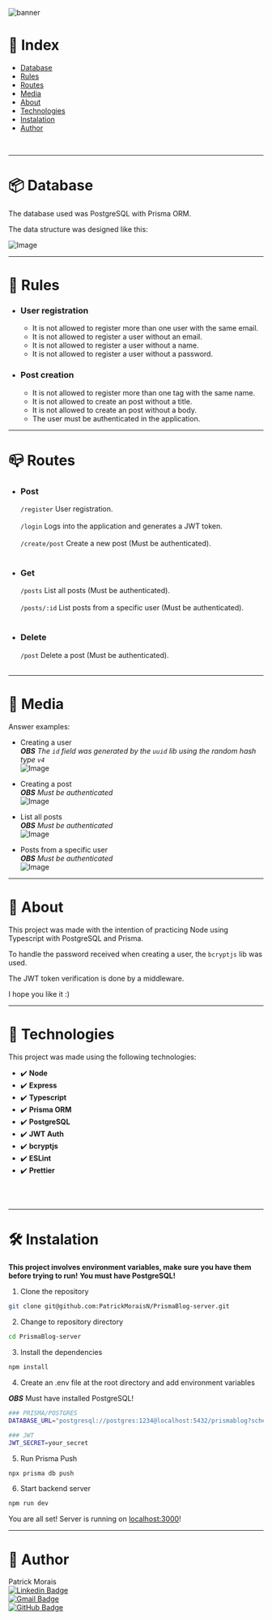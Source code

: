 ![banner](src/assets/prisma_banner.png)
<br />

# :pushpin: Index
- [Database](#package-database)
- [Rules](#scroll-rules)
- [Routes](#mailbox_closed-routes)
- [Media](#camera_flash-media)
- [About](#monocle_face-about)
- [Technologies](#rocket-technologies)
- [Instalation](#hammer_and_wrench-instalation)
- [Author](#closed_book-author)
<br />

---

# :package: Database

The database used was PostgreSQL with Prisma ORM.

The data structure was designed like this:

![Image](src/assets/prismaBlogBD.png)

---

# :scroll: Rules

- ### User registration
  - It is not allowed to register more than one user with the same email.
  - It is not allowed to register a user without an email.
  - It is not allowed to register a user without a name.
  - It is not allowed to register a user without a password.

- ### Post creation
  - It is not allowed to register more than one tag with the same name.
  - It is not allowed to create an post without a title.
  - It is not allowed to create an post without a body.
  - The user must be authenticated in the application.

---

# :mailbox_closed: Routes

  - ### Post
    `/register` User registration. <br><br>
    `/login` Logs into the application and generates a JWT token. <br><br>
    `/create/post` Create a new post (Must be authenticated).<br><br>

  - ### Get
    `/posts` List all posts (Must be authenticated).<br><br>
    `/posts/:id` List posts from a specific user (Must be authenticated).<br><br>

  - ### Delete
    `/post` Delete a post (Must be authenticated).<br><br>

---

# :camera_flash: Media

Answer examples: <br>

- Creating a user <br>
***OBS*** _The `id` field was generated by the `uuid` lib using the random hash type `v4`_ <br>
![Image](src/assets/create_user.png)

- Creating a post <br>
***OBS*** _Must be authenticated_ <br>
![Image](src/assets/marquinhos_post.png)

- List all posts <br>
***OBS*** _Must be authenticated_ <br>
![Image](src/assets/all_posts.png)

- Posts from a specific user <br>
***OBS*** _Must be authenticated_ <br>
![Image](src/assets/user_post.png)

---

# :monocle_face: About
This project was made with the intention of practicing Node using Typescript with PostgreSQL and Prisma.

To handle the password received when creating a user, the `bcryptjs` lib was used.

The JWT token verification is done by a middleware.

I hope you like it :)
<br />

---

# :rocket: Technologies
This project was made using the following technologies: <br>
- :heavy_check_mark: **Node**
- :heavy_check_mark: **Express**
- :heavy_check_mark: **Typescript**
- :heavy_check_mark: **Prisma ORM**
- :heavy_check_mark: **PostgreSQL**
- :heavy_check_mark: **JWT Auth**
- :heavy_check_mark: **bcryptjs**
- :heavy_check_mark: **ESLint**
- :heavy_check_mark: **Prettier**
<br><br>
<br />

---

# :hammer_and_wrench: Instalation
**This project involves environment variables, make sure you have them before trying to run!**
**You must have PostgreSQL!**

1. Clone the repository

```bash
git clone git@github.com:PatrickMoraisN/PrismaBlog-server.git
```

2. Change to repository directory

```bash
cd PrismaBlog-server
```

3. Install the dependencies

```bash
npm install
```

4. Create an .env file at the root directory and add environment variables

***OBS*** Must have installed PostgreSQL!

```bash
### PRISMA/POSTGRES
DATABASE_URL="postgresql://postgres:1234@localhost:5432/prismablog?schema=public"

### JWT
JWT_SECRET=your_secret

```

5. Run Prisma Push

```bash
npx prisma db push
```

6. Start backend server

```bash
npm run dev
```

You are all set! Server is running on [localhost:3000](http://localhost:3000/)!

---

# :closed_book: Author
Patrick Morais <br>
[![Linkedin Badge](https://img.shields.io/badge/-Linkedin-6633cc?style=flat-square&logo=Linkedin&logoColor=white&link=https://www.linkedin.com/in/patrick-morais/)](https://www.linkedin.com/in/patrick-morais/)<br>
[![Gmail Badge](https://img.shields.io/badge/-ppternunes@gmail.com-6633cc?style=flat-square&logo=Gmail&logoColor=white&link=mailto:ppternunes@gmail.com)](mailto:ppternunes@gmail.com)<br>
[![GitHub Badge](https://img.shields.io/badge/-Patrick%20Morais-6633cc?style=flat-square&logo=github&logoColor=white)](https://www.github.com/patrickmoraisn/)
